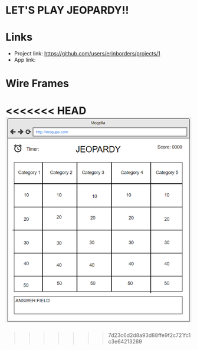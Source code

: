 # LET'S PLAY JEOPARDY!!

# Links
- Project link: https://github.com/users/erinborders/projects/1
- App link:

# Wire Frames
<<<<<<< HEAD
![Wireframe](https://github.com/erinborders/jeopardy/blob/master/images/jeopardy%20start%20screen.png)
=======
>>>>>>> 7d23c6d2d8a93d88ffe9f2c721fc1c3e64213269
